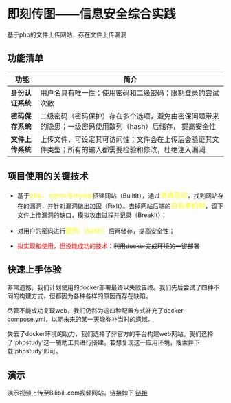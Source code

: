 # 即刻传图——信息安全综合实践

基于php的文件上传网站，存在文件上传漏洞

## 功能清单

|功能|简介|
|--|--|
|**身份认证系统**|用户名具有唯一性；使用密码和二级密码；限制登录的尝试次数|
|**密码保存系统**|二级密码（密码保护）存在多个选项，避免由密保问题带来的隐患；一级密码使用散列（hash）后储存， 提高安全性|
|**文件上传系统**|上传文件，可设定其可访问性；文件会在上传后会验证其文件类型；所有的输入都需要检验和修改，杜绝注入漏洞|

## 项目使用的关键技术

 + 基于<font size=3 color=yellow>php、nginx与mysql</font>搭建网站（BuiltIt），通过<font size=3 color=yellow>渗透测试</font>，找到网站存在的漏洞，并针对漏洞做出加固（FixIt）。去掉网站后端的<font size=3 color=yellow>白名单机制</font>，留下文件上传漏洞的缺口，模拟攻击过程并记录（BreakIt）；

 + 对用户的密码进行<font size=3 color=yellow>散列（hash）</font>后再储存，提高安全性；

 + <font color=red>拟实现和使用，但没能成功的技术：</font>~~利用docker完成环境的一键部署~~


## 快速上手体验

  非常遗憾，我们计划使用的docker部署最终以失败告终。我们先后尝试了四种不同的构建方式，但都因为各种各样的原因而存在缺陷。

  尽管不能成功复现web，我们仍然为这四种配置方式补充了docker-compose.yml，以期未来的某一天能弥补当时的遗憾。

  失去了docker环境的助力，我们选择了非官方的平台构建web网站。我们选择了'phpstudy'这一辅助工具进行搭建。若想复现这一应用环境，搜索并下载'phpstudy'即可。

## 演示

演示视频上传至Bilibili.com视频网站，链接如下
[链接]()